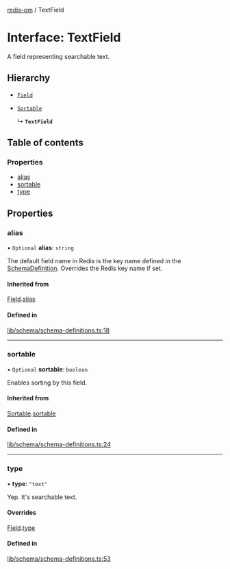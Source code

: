 [redis-om](../README.md) / TextField

# Interface: TextField

A field representing searchable text.

## Hierarchy

- [`Field`](Field.md)

- [`Sortable`](Sortable.md)

  ↳ **`TextField`**

## Table of contents

### Properties

- [alias](TextField.md#alias)
- [sortable](TextField.md#sortable)
- [type](TextField.md#type)

## Properties

### alias

• `Optional` **alias**: `string`

The default field name in Redis is the key name defined in the
[SchemaDefinition](../README.md#schemadefinition). Overrides the Redis key name if set.

#### Inherited from

[Field](Field.md).[alias](Field.md#alias)

#### Defined in

[lib/schema/schema-definitions.ts:18](https://github.com/redis/redis-om-node/blob/0843d26/lib/schema/schema-definitions.ts#L18)

___

### sortable

• `Optional` **sortable**: `boolean`

Enables sorting by this field.

#### Inherited from

[Sortable](Sortable.md).[sortable](Sortable.md#sortable)

#### Defined in

[lib/schema/schema-definitions.ts:24](https://github.com/redis/redis-om-node/blob/0843d26/lib/schema/schema-definitions.ts#L24)

___

### type

• **type**: ``"text"``

Yep. It's searchable text.

#### Overrides

[Field](Field.md).[type](Field.md#type)

#### Defined in

[lib/schema/schema-definitions.ts:53](https://github.com/redis/redis-om-node/blob/0843d26/lib/schema/schema-definitions.ts#L53)
